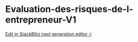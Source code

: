 # Evaluation-des-risques-de-l-entrepreneur-V1

[Edit in StackBlitz next generation editor ⚡️](https://stackblitz.com/~/github.com/Yabous/Evaluation-des-risques-de-l-entrepreneur-V1)